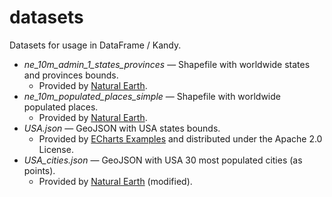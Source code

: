 # datasets
Datasets for usage in DataFrame / Kandy.

* *ne_10m_admin_1_states_provinces* — Shapefile with worldwide states and provinces bounds.
  * Provided by [Natural Earth](https://www.naturalearthdata.com/).
* *ne_10m_populated_places_simple* — Shapefile with worldwide populated places.
   * Provided by [Natural Earth](https://www.naturalearthdata.com/).
* *USA.json* — GeoJSON with USA states bounds.
   * Provided by [ECharts Examples](https://echarts.apache.org/examples/en/index.html) and distributed under the Apache 2.0 License.
* *USA_cities.json* — GeoJSON with USA 30 most populated cities (as points).
  * Provided by [Natural Earth](https://www.naturalearthdata.com/) (modified).
